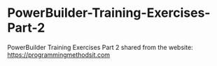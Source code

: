 # PowerBuilder-Training-Exercises-Part-2
PowerBuilder Training Exercises Part 2
shared from the website: https://programmingmethodsit.com
